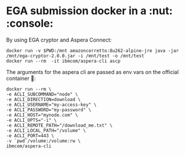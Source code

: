 # EGA submission docker in a :nut: :console:

By using EGA cryptor and Aspera Connect:

```shell
docker run -v $PWD:/mnt amazoncorretto:8u262-alpine-jre java -jar /mnt/ega-cryptor-2.0.0.jar -i /mnt/test -o /mnt/test
docker run --rm  -it ibmcom/aspera-cli ascp
```

The arguments for the aspera cli are passed as env vars on the official container :facepalm::

```shell
docker run --rm \
-e ACLI_SUBCOMMAND="node" \
-e ACLI_DIRECTION=download \
-e ACLI_USERNAME="my-access-key" \
-e ACLI_PASSWORD="my-password" \
-e ACLI_HOST="mynode.com" \
-e ACLI_OPTS="-i" \
-e ACLI_REMOTE_PATH="/download_me.txt" \
-e ACLI_LOCAL_PATH="/volume" \
-e ACLI_PORT=443 \
-v `pwd`/volume:/volume:rw \
ibmcom/aspera-cli
```

[ibmcom/aspera-cli]: https://hub.docker.com/r/ibmcom/aspera-cli/
[ega-cryptor]: https://ega-archive.org/submission/tools/egacryptor/
